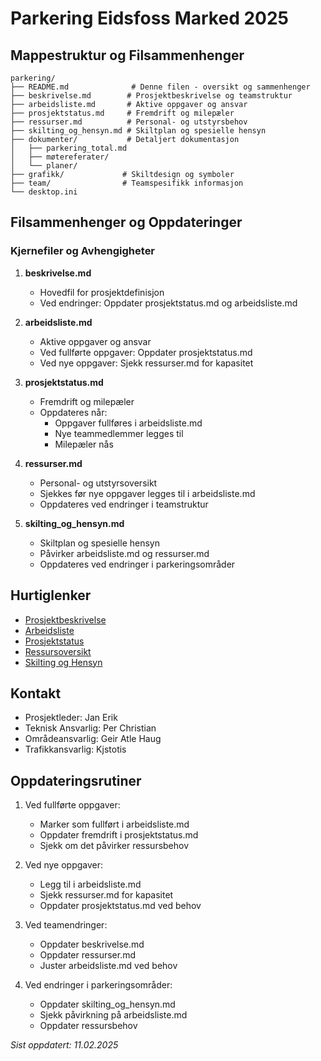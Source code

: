 # Parkering Eidsfoss Marked 2025

## Mappestruktur og Filsammenhenger
```
parkering/
├── README.md              # Denne filen - oversikt og sammenhenger
├── beskrivelse.md        # Prosjektbeskrivelse og teamstruktur
├── arbeidsliste.md       # Aktive oppgaver og ansvar
├── prosjektstatus.md     # Fremdrift og milepæler
├── ressurser.md          # Personal- og utstyrsbehov
├── skilting_og_hensyn.md # Skiltplan og spesielle hensyn
├── dokumenter/           # Detaljert dokumentasjon
│   ├── parkering_total.md
│   ├── møtereferater/
│   └── planer/
├── grafikk/             # Skiltdesign og symboler
├── team/                # Teamspesifikk informasjon
└── desktop.ini
```

## Filsammenhenger og Oppdateringer

### Kjernefiler og Avhengigheter
1. **beskrivelse.md**
   - Hovedfil for prosjektdefinisjon
   - Ved endringer: Oppdater prosjektstatus.md og arbeidsliste.md

2. **arbeidsliste.md**
   - Aktive oppgaver og ansvar
   - Ved fullførte oppgaver: Oppdater prosjektstatus.md
   - Ved nye oppgaver: Sjekk ressurser.md for kapasitet

3. **prosjektstatus.md**
   - Fremdrift og milepæler
   - Oppdateres når:
     * Oppgaver fullføres i arbeidsliste.md
     * Nye teammedlemmer legges til
     * Milepæler nås

4. **ressurser.md**
   - Personal- og utstyrsoversikt
   - Sjekkes før nye oppgaver legges til i arbeidsliste.md
   - Oppdateres ved endringer i teamstruktur

5. **skilting_og_hensyn.md**
   - Skiltplan og spesielle hensyn
   - Påvirker arbeidsliste.md og ressurser.md
   - Oppdateres ved endringer i parkeringsområder

## Hurtiglenker
- [Prosjektbeskrivelse](beskrivelse.md)
- [Arbeidsliste](arbeidsliste.md)
- [Prosjektstatus](prosjektstatus.md)
- [Ressursoversikt](ressurser.md)
- [Skilting og Hensyn](skilting_og_hensyn.md)

## Kontakt
- Prosjektleder: Jan Erik
- Teknisk Ansvarlig: Per Christian
- Områdeansvarlig: Geir Atle Haug
- Trafikkansvarlig: Kjstotis

## Oppdateringsrutiner
1. Ved fullførte oppgaver:
   - Marker som fullført i arbeidsliste.md
   - Oppdater fremdrift i prosjektstatus.md
   - Sjekk om det påvirker ressursbehov

2. Ved nye oppgaver:
   - Legg til i arbeidsliste.md
   - Sjekk ressurser.md for kapasitet
   - Oppdater prosjektstatus.md ved behov

3. Ved teamendringer:
   - Oppdater beskrivelse.md
   - Oppdater ressurser.md
   - Juster arbeidsliste.md ved behov

4. Ved endringer i parkeringsområder:
   - Oppdater skilting_og_hensyn.md
   - Sjekk påvirkning på arbeidsliste.md
   - Oppdater ressursbehov

*Sist oppdatert: 11.02.2025*
